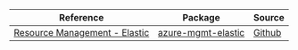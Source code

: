 | Reference | Package | Source |
|---|---|---|
|[Resource Management - Elastic](mgmt-elastic-readme.md)|[azure-mgmt-elastic](https://pypi.org/project/azure-mgmt-elastic)|[Github](https://github.com/Azure/azure-sdk-for-python)|
